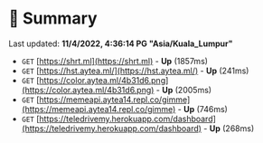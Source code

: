 # 📖 Summary
Last updated: **11/4/2022, 4:36:14 PG "Asia/Kuala_Lumpur"**

- `GET` [https://shrt.ml](https://shrt.ml) - **Up** (1857ms)
- `GET` [https://hst.aytea.ml/](https://hst.aytea.ml/) - **Up** (241ms)
- `GET` [https://color.aytea.ml/4b31d6.png](https://color.aytea.ml/4b31d6.png) - **Up** (2005ms)
- `GET` [https://memeapi.aytea14.repl.co/gimme](https://memeapi.aytea14.repl.co/gimme) - **Up** (746ms)
- `GET` [https://teledrivemy.herokuapp.com/dashboard](https://teledrivemy.herokuapp.com/dashboard) - **Up** (268ms)
